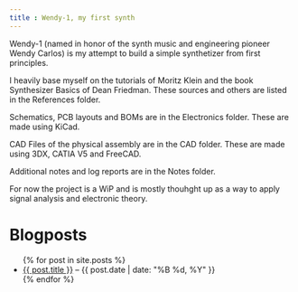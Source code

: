 ```yaml
---
title : Wendy-1, my first synth
---
```


Wendy-1 (named in honor of the synth music and engineering pioneer Wendy Carlos) is my attempt to build a simple synthetizer from first principles.

I heavily base myself on the tutorials of Moritz Klein and the book Synthesizer Basics of Dean Friedman. These sources and others are listed in the References folder.

Schematics, PCB layouts and BOMs are in the Electronics folder. These are made using KiCad.

CAD Files of the physical assembly are in the CAD folder. These are made using 3DX, CATIA V5 and FreeCAD.

Additional notes and log reports are in the Notes folder.

For now the project is a WiP and is mostly thouhght up as a way to apply signal analysis and electronic theory.

# Blogposts

<ul>
  {% for post in site.posts %}
    <li>
      <a href="{{ post.url }}">{{ post.title }}</a> – {{ post.date | date: "%B %d, %Y" }}
    </li>
  {% endfor %}
</ul>
